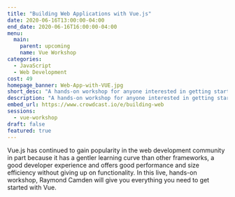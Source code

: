 ```yaml
---
title: "Building Web Applications with Vue.js"
date: 2020-06-16T13:00:00-04:00
end_date: 2020-06-16T16:00:00-04:00
menu:
  main:
    parent: upcoming
    name: Vue Workshop
categories:
  - JavaScript
  - Web Development
cost: 49
homepage_banner: Web-App-with-VUE.jpg
short_desc: "A hands-on workshop for anyone interested in getting started with the Vue JavaScript framework featuring Raymond Camden."
description: "A hands-on workshop for anyone interested in getting started with the Vue JavaScript framework featuring Raymond Camden."
embed_url: https://www.crowdcast.io/e/building-web
sessions:
  - vue-workshop
draft: false
featured: true
---
```


Vue.js has continued to gain popularity in the web development community in part because it has a gentler learning curve than other frameworks, a good developer experience and offers good performance and size efficiency without giving up on functionality. In this live, hands-on workshop, Raymond Camden will give you everything you need to get started with Vue.